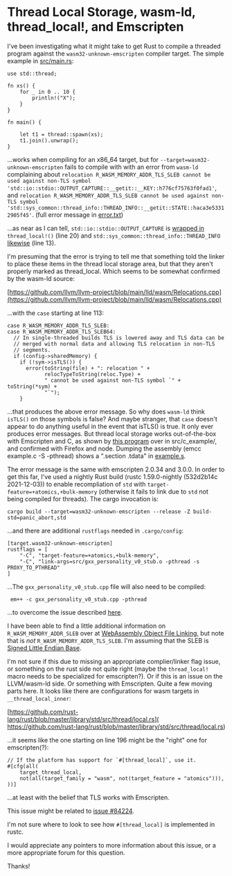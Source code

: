 # Thread Local Storage, wasm-ld, thread_local!, and Emscripten 

I've been investigating what it might take to get Rust to compile a threaded
program against the `wasm32-unknown-emscripten` compiler target.  The simple example in [src/main.rs](https://github.com/gregbuchholz/threads/blob/main/src/main.rs):

    use std::thread;

    fn xs() {
        for _ in 0 .. 10 {
            println!("X");
        }
    }

    fn main() {

        let t1 = thread::spawn(xs);
        t1.join().unwrap();
    }

...works when compiling for an x86_64 target, but for
`--target=wasm32-unknown-emscripten` fails to compile with with an error from `wasm-ld`
complaining about `relocation R_WASM_MEMORY_ADDR_TLS_SLEB cannot be used against non-TLS symbol 'std::io::stdio::OUTPUT_CAPTURE::__getit::__KEY::h776cf75763f0fad1'`, and
`relocation R_WASM_MEMORY_ADDR_TLS_SLEB cannot be used against non-TLS symbol 'std::sys_common::thread_info::THREAD_INFO::__getit::STATE::haca3e53312905f45'`.  (full error message in [error.txt](https://github.com/gregbuchholz/threads/blob/main/error.txt))

...as near as I can tell, `std::io::stdio::OUTPUT_CAPTURE` is [wrapped
in](https://github.com/rust-lang/rust/blob/master/library/std/src/io/stdio.rs)
`thread_local!()` (line 20) and `std::sys_common::thread_info::THREAD_INFO`
[likewise](https://github.com/rust-lang/rust/blob/master/library/std/src/sys_common/thread_info.rs)
(line 13). 

I'm presuming that the error is trying to tell me that something told the
linker to place these items in the thread local storage area, but that they
aren't properly marked as thread_local.  Which seems to be somewhat confirmed
by the wasm-ld source:

[https://github.com/llvm/llvm-project/blob/main/lld/wasm/Relocations.cpp](https://github.com/llvm/llvm-project/blob/main/lld/wasm/Relocations.cpp)

...with the `case` starting at line 113:

    case R_WASM_MEMORY_ADDR_TLS_SLEB:
    case R_WASM_MEMORY_ADDR_TLS_SLEB64:
      // In single-threaded builds TLS is lowered away and TLS data can be
      // merged with normal data and allowing TLS relocation in non-TLS
      // segments.
      if (config->sharedMemory) {
        if (!sym->isTLS()) {
          error(toString(file) + ": relocation " +
                relocTypeToString(reloc.Type) +
                " cannot be used against non-TLS symbol `" + toString(*sym) +
                "`");
        }

...that produces the above error message.  So why does `wasm-ld` think
`isTLS()` on those symbols is false? And maybe stranger, that `case` doesn't
appear to do anything useful in the event that isTLS() is true.  It only ever
produces error messages.  But thread local storage works out-of-the-box with
Emscripten and C, as shown by [this
program](https://github.com/gregbuchholz/threads/tree/main/src/c_example) over
in src/c_example/, and confirmed with Firefox and node.  Dumping the assembly
(emcc example.c -S -pthread) shows a ".section .tdata" in
[example.s](https://github.com/gregbuchholz/threads/blob/main/src/c_example/example.s).

The error message is the same with emscripten 2.0.34 and 3.0.0.  In order to
get this far, I've used a nightly Rust build (rustc 1.59.0-nightly (532d2b14c 2021-12-03)) 
to enable recompliation of `std` with `target-feature=+atomics,+bulk-memory`
(otherwise it fails to link due to `std` not being compiled for threads).  The
cargo invocation is:

    cargo build --target=wasm32-unknown-emscripten --release -Z build-std=panic_abort,std

...and there are additional `rustflags` needed in `.cargo/config`:

    [target.wasm32-unknown-emscripten]
    rustflags = [
        "-C", "target-feature=+atomics,+bulk-memory", 
        "-C", "link-args=src/gxx_personality_v0_stub.o -pthread -s PROXY_TO_PTHREAD"
    ]

...The `gxx_personality_v0_stub.cpp` file will also need to be compiled:

     em++ -c gxx_personality_v0_stub.cpp -pthread

...to overcome the issue described [here](https://stackoverflow.com/questions/67474533/error-in-compiling-rust-into-webassembly-using-emscripten-on-windows/69198170#69198170).  

I have been able to find a little additional information on
`R_WASM_MEMORY_ADDR_SLEB` over at [WebAssembly Object File
Linking](https://github.com/WebAssembly/tool-conventions/blob/main/Linking.md),
but note that is *not* `R_WASM_MEMORY_ADDR_TLS_SLEB`.  I'm assuming that the
SLEB is [Signed Little Endian Base](https://en.wikipedia.org/wiki/LEB128).  

I'm not sure if this due to missing an appropriate complier/linker flag
issue, or something on the rust side not quite right (maybe the `thread_local!`
macro needs to be specialized for emscripten?). Or if this is an issue on the
LLVM/wasm-ld side.  Or something with Emscripten.  Quite a few moving parts
here.  It looks like there are configurations for wasm targets in
`__thread_local_inner`:

[https://github.com/rust-lang/rust/blob/master/library/std/src/thread/local.rs](
https://github.com/rust-lang/rust/blob/master/library/std/src/thread/local.rs)

...it seems like the one starting on line 196 might be the "right" one for emscripten(?):

    // If the platform has support for `#[thread_local]`, use it.
    #[cfg(all(
        target_thread_local,
        not(all(target_family = "wasm", not(target_feature = "atomics"))),
    ))]

...at least with the belief that TLS works with Emscripten.

This issue might be related to [issue #84224](https://github.com/rust-lang/rust/issues/84224).

I'm not sure where to look to see how `#[thread_local]` is implemented in rustc.

I would appreciate any pointers to more information about this issue, or a more
appropriate forum for this question.  

Thanks!


